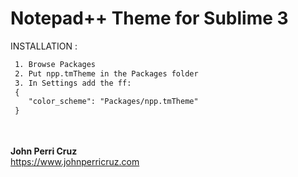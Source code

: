 # Notepad++ Theme for Sublime 3

INSTALLATION :

```html
 1. Browse Packages
 2. Put npp.tmTheme in the Packages folder
 3. In Settings add the ff:
 {
	"color_scheme": "Packages/npp.tmTheme"
 }


```

<br/><br/>
<b>John Perri Cruz</b><br/>
https://www.johnperricruz.com
